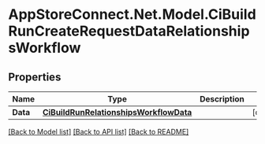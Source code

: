 # AppStoreConnect.Net.Model.CiBuildRunCreateRequestDataRelationshipsWorkflow

## Properties

Name | Type | Description | Notes
------------ | ------------- | ------------- | -------------
**Data** | [**CiBuildRunRelationshipsWorkflowData**](CiBuildRunRelationshipsWorkflowData.md) |  | [optional] 

[[Back to Model list]](../README.md#documentation-for-models) [[Back to API list]](../README.md#documentation-for-api-endpoints) [[Back to README]](../README.md)

